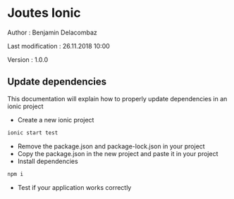 # Joutes Ionic

Author : Benjamin Delacombaz

Last modification : 26.11.2018 10:00

Version : 1.0.0

## Update dependencies

This documentation will explain how to properly update dependencies in an ionic project

* Create a new ionic project
```bash
ionic start test
```
* Remove the package.json and package-lock.json in your project
* Copy the package.json in the new project and paste it in your project
* Install dependencies
```bash
npm i
```
* Test if your application works correctly
